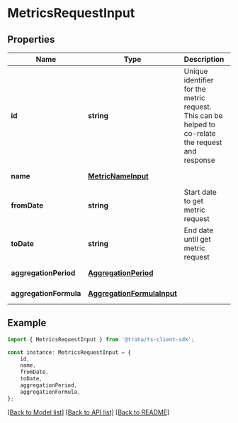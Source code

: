 # MetricsRequestInput


## Properties

Name | Type | Description | Notes
------------ | ------------- | ------------- | -------------
**id** | **string** | Unique identifier for the metric request. This can be helped to co-relate the request and response | [default to undefined]
**name** | [**MetricNameInput**](MetricNameInput.md) |  | [default to undefined]
**fromDate** | **string** | Start date to get metric request | [default to undefined]
**toDate** | **string** | End date until get metric request | [default to undefined]
**aggregationPeriod** | [**AggregationPeriod**](AggregationPeriod.md) |  | [default to undefined]
**aggregationFormula** | [**AggregationFormulaInput**](AggregationFormulaInput.md) |  | [default to undefined]

## Example

```typescript
import { MetricsRequestInput } from '@trata/ts-client-sdk';

const instance: MetricsRequestInput = {
    id,
    name,
    fromDate,
    toDate,
    aggregationPeriod,
    aggregationFormula,
};
```

[[Back to Model list]](../README.md#documentation-for-models) [[Back to API list]](../README.md#documentation-for-api-endpoints) [[Back to README]](../README.md)
